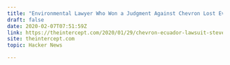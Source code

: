 ```yaml
---
title: "Environmental Lawyer Who Won a Judgment Against Chevron Lost Everything"
draft: false
date: 2020-02-07T07:51:59Z
link: https://theintercept.com/2020/01/29/chevron-ecuador-lawsuit-steven-donziger/?utm_medium=RSS&utm_source=hune
site: theintercept.com
topic: Hacker News  

---
```

